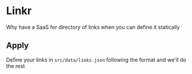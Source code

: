# Linkr

Why have a SaaS for directory of links when you can define it statically

## Apply

Define your links in `src/data/links.json` following the format and we'll do the rest
